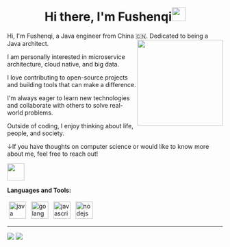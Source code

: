 <h1 align="center">Hi there, I'm Fushenqi<img
src="https://github.com/isPainting/isPainting/raw/main/images/Hi.gif" height="32" /></h1>

Hi, I'm Fushenqi, a Java engineer from China 🇨🇳. Dedicated to being a Java architect.<a href="#"><img align="right" src="https://github.com/isPainting/isPainting/raw/main/images/banner.gif" width="200 " height="200" /></a>

I am personally interested in microservice architecture, cloud native, and big data.

I love contributing to open-source projects and building tools that can make a difference. 

I'm always eager to learn new technologies and collaborate with others to solve real-world problems.

Outside of coding, I enjoy thinking about life, people, and society.

↓If you have thoughts on computer science or would like to know more about me, feel free to reach out!

<a href="mailto:1418875140@qq.com"><img src="https://github.com/isPainting/isPainting/raw/main/images/social-mail.svg" height="40" /></a>
<br />

**Languages and Tools:**

<p>
<img src="https://github.com/isPainting/isPainting/raw/main/images/logo-java.svg" height="40" style="vertical-align:down; margin:4px" alt="java">
<img src="https://github.com/isPainting/isPainting/raw/main/images/logo-golang.svg" height="40" style="vertical-align:down; margin:4px" alt="golang">
<img src="https://github.com/isPainting/isPainting/raw/main/images/logo-javascript.svg" height="40" style="vertical-align:down; margin:4px" alt="javascript">
<img src="https://github.com/isPainting/isPainting/raw/main/images/logo-nodejs.svg" height="40" style="vertical-align:down; margin:4px" alt="nodejs">
</p>

---

<a href="https://github.com/fu-shenqi" alt="https://github.com/isPainting"><img src="https://img.shields.io/static/v1?style=for-the-badge&label=CREATED%20BY&message=isPainting&color=000000"></a>
<a href="https://github.com/fu-shenqi" alt="https://github.com/isPainting/isPainting/"><img src="https://img.shields.io/static/v1?style=for-the-badge&label=LICENSE&message=MIT&color=000000"></a>
